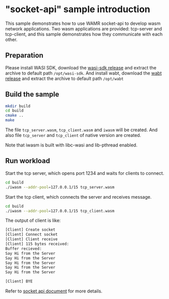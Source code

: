 "socket-api" sample introduction
================================

This sample demonstrates how to use WAMR socket-api to develop wasm network applications.
Two wasm applications are provided: tcp-server and tcp-client, and this sample demonstrates
how they communicate with each other.

## Preparation

Please install WASI SDK, download the [wasi-sdk release](https://github.com/CraneStation/wasi-sdk/releases) and extract the archive to default path `/opt/wasi-sdk`.
And install wabt, download the [wabt release](https://github.com/WebAssembly/wabt/releases) and extract the archive to default path `/opt/wabt`

## Build the sample

```bash
mkdir build
cd build
cmake ..
make
```

The file `tcp_server.wasm`, `tcp_client.wasm` and `iwasm` will be created.
And also file `tcp_server` and `tcp_client` of native version are created.

Note that iwasm is built with libc-wasi and lib-pthread enabled.

## Run workload

Start the tcp server, which opens port 1234 and waits for clients to connect.
```bash
cd build
./iwasm --addr-pool=127.0.0.1/15 tcp_server.wasm
```

Start the tcp client, which connects the server and receives message.
```bash
cd build
./iwasm --addr-pool=127.0.0.1/15 tcp_client.wasm
```

The output of client is like:
```bash
[Client] Create socket
[Client] Connect socket
[Client] Client receive
[Client] 115 bytes received:
Buffer recieved:
Say Hi from the Server
Say Hi from the Server
Say Hi from the Server
Say Hi from the Server
Say Hi from the Server

[Client] BYE
```

Refer to [socket api document](../../doc/socket_api.md) for more details.
